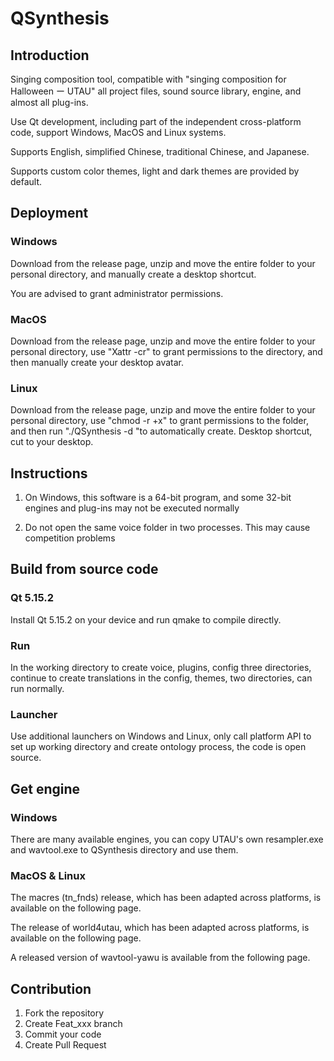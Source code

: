 # QSynthesis

## Introduction

Singing composition tool, compatible with "singing composition for Halloween ー UTAU" all project files, sound source library, engine, and almost all plug-ins.

Use Qt development, including part of the independent cross-platform code, support Windows, MacOS and Linux systems.

Supports English, simplified Chinese, traditional Chinese, and Japanese.

Supports custom color themes, light and dark themes are provided by default.

## Deployment

### Windows

Download from the release page, unzip and move the entire folder to your personal directory, and manually create a desktop shortcut.

You are advised to grant administrator permissions.

### MacOS

Download from the release page, unzip and move the entire folder to your personal directory, use "Xattr -cr" to grant permissions to the directory, and then manually create your desktop avatar.

### Linux

Download from the release page, unzip and move the entire folder to your personal directory, use "chmod -r +x" to grant permissions to the folder, and then run "./QSynthesis -d "to automatically create. Desktop shortcut, cut to your desktop.

## Instructions

1. On Windows, this software is a 64-bit program, and some 32-bit engines and plug-ins may not be executed normally

2. Do not open the same voice folder in two processes. This may cause competition problems

## Build from source code

### Qt 5.15.2

Install Qt 5.15.2 on your device and run qmake to compile directly.

### Run

In the working directory to create voice, plugins, config three directories, continue to create translations in the config, themes, two directories, can run normally.

### Launcher

Use additional launchers on Windows and Linux, only call platform API to set up working directory and create ontology process, the code is open source.

## Get engine

### Windows

There are many available engines, you can copy UTAU's own resampler.exe and wavtool.exe to QSynthesis directory and use them.

### MacOS & Linux

The macres (tn_fnds) release, which has been adapted across platforms, is available on the following page.

The release of world4utau, which has been adapted across platforms, is available on the following page.

A released version of wavtool-yawu is available from the following page.

## Contribution

1.  Fork the repository
2.  Create Feat_xxx branch
3.  Commit your code
4.  Create Pull Request